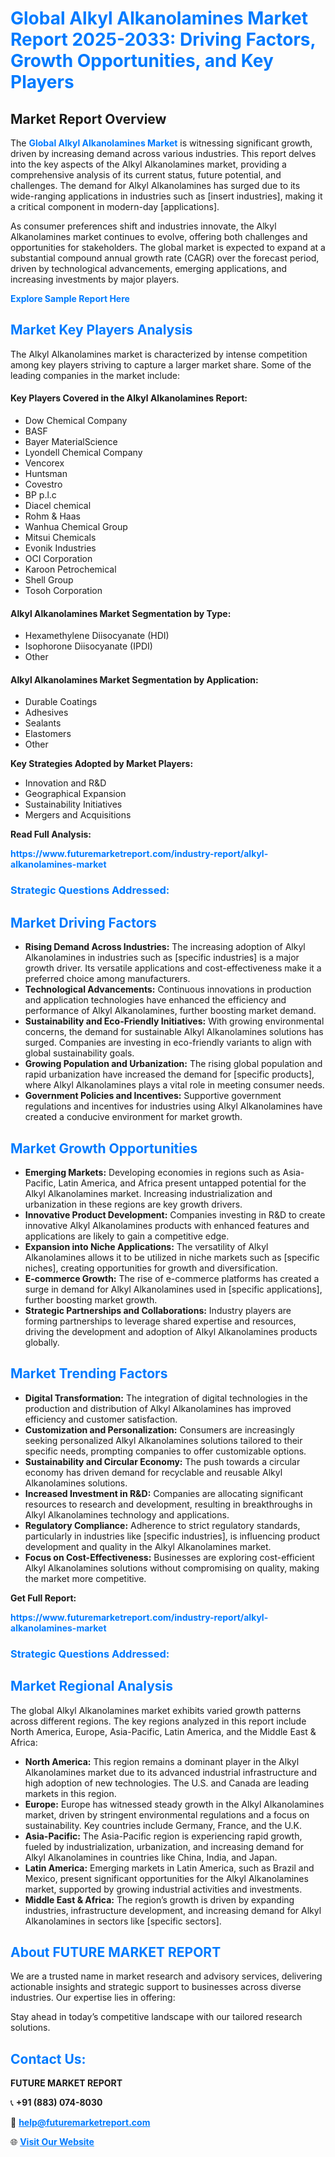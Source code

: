 <h1 style="color: #007BFF;">Global Alkyl Alkanolamines Market Report 2025-2033: Driving Factors, Growth Opportunities, and Key Players</h1>

<section id="overview">
<h2>Market Report Overview</h2>
<p>The <a href="https://www.futuremarketreport.com/industry-report/alkyl-alkanolamines-market" style="color: #007BFF; text-decoration: none;"><strong>Global Alkyl Alkanolamines Market</strong></a> is witnessing significant growth, driven by increasing demand across various industries. This report delves into the key aspects of the Alkyl Alkanolamines market, providing a comprehensive analysis of its current status, future potential, and challenges. The demand for Alkyl Alkanolamines has surged due to its wide-ranging applications in industries such as [insert industries], making it a critical component in modern-day [applications].</p>
<p>As consumer preferences shift and industries innovate, the Alkyl Alkanolamines market continues to evolve, offering both challenges and opportunities for stakeholders. The global market is expected to expand at a substantial compound annual growth rate (CAGR) over the forecast period, driven by technological advancements, emerging applications, and increasing investments by major players.</p>
</section>

<section id="overview">
<p><a href="https://www.futuremarketreport.com/request-sample/reportId=32593" style="color: #007BFF; text-decoration: none;"><strong>Explore Sample Report Here</strong></a></p>
</section>

<section id="key-players">
<h2 style="color: #007BFF;">Market Key Players Analysis</h2>
<p>The Alkyl Alkanolamines market is characterized by intense competition among key players striving to capture a larger market share. Some of the leading companies in the market include:</p>
<h4>Key Players Covered in the Alkyl Alkanolamines Report:</h4>
<ul><li>Dow Chemical Company</li><li>BASF</li><li>Bayer MaterialScience</li><li>Lyondell Chemical Company</li><li>Vencorex</li><li>Huntsman</li><li>Covestro</li><li>BP p.l.c</li><li>Diacel chemical</li><li>Rohm &amp; Haas</li><li>Wanhua Chemical Group</li><li>Mitsui Chemicals</li><li>Evonik Industries</li><li>OCI Corporation</li><li>Karoon Petrochemical</li><li>Shell Group</li><li>Tosoh Corporation</li></ul>
<h4>Alkyl Alkanolamines Market Segmentation by Type:</h4>
<ul><li>Hexamethylene Diisocyanate (HDI)</li><li>Isophorone Diisocyanate (IPDI)</li><li>Other</li></ul>

<h4>Alkyl Alkanolamines Market Segmentation by Application:</h4>
<ul><li>Durable Coatings</li><li>Adhesives</li><li>Sealants</li><li>Elastomers</li><li>Other</li></ul>
<p><strong>Key Strategies Adopted by Market Players:</strong></p>
<ul>
<li>Innovation and R&D</li>
<li>Geographical Expansion</li>
<li>Sustainability Initiatives</li>
<li>Mergers and Acquisitions</li>
</ul>
</section>

<section>
<p><strong>Read Full Analysis: </strong></p><a href="https://www.futuremarketreport.com/industry-report/alkyl-alkanolamines-market" style="color: #007BFF; text-decoration: none;"><strong>https://www.futuremarketreport.com/industry-report/alkyl-alkanolamines-market</strong></a>
<h3 style="color: #007BFF;">Strategic Questions Addressed:</h3>
</section>

<section id="driving-factors">
<h2 style="color: #007BFF;">Market Driving Factors</h2>
<ul>
<li><strong>Rising Demand Across Industries:</strong> The increasing adoption of Alkyl Alkanolamines in industries such as [specific industries] is a major growth driver. Its versatile applications and cost-effectiveness make it a preferred choice among manufacturers.</li>
<li><strong>Technological Advancements:</strong> Continuous innovations in production and application technologies have enhanced the efficiency and performance of Alkyl Alkanolamines, further boosting market demand.</li>
<li><strong>Sustainability and Eco-Friendly Initiatives:</strong> With growing environmental concerns, the demand for sustainable Alkyl Alkanolamines solutions has surged. Companies are investing in eco-friendly variants to align with global sustainability goals.</li>
<li><strong>Growing Population and Urbanization:</strong> The rising global population and rapid urbanization have increased the demand for [specific products], where Alkyl Alkanolamines plays a vital role in meeting consumer needs.</li>
<li><strong>Government Policies and Incentives:</strong> Supportive government regulations and incentives for industries using Alkyl Alkanolamines have created a conducive environment for market growth.</li>
</ul>
</section>

<section id="growth-opportunities">
<h2 style="color: #007BFF;">Market Growth Opportunities</h2>
<ul>
<li><strong>Emerging Markets:</strong> Developing economies in regions such as Asia-Pacific, Latin America, and Africa present untapped potential for the Alkyl Alkanolamines market. Increasing industrialization and urbanization in these regions are key growth drivers.</li>
<li><strong>Innovative Product Development:</strong> Companies investing in R&D to create innovative Alkyl Alkanolamines products with enhanced features and applications are likely to gain a competitive edge.</li>
<li><strong>Expansion into Niche Applications:</strong> The versatility of Alkyl Alkanolamines allows it to be utilized in niche markets such as [specific niches], creating opportunities for growth and diversification.</li>
<li><strong>E-commerce Growth:</strong> The rise of e-commerce platforms has created a surge in demand for Alkyl Alkanolamines used in [specific applications], further boosting market growth.</li>
<li><strong>Strategic Partnerships and Collaborations:</strong> Industry players are forming partnerships to leverage shared expertise and resources, driving the development and adoption of Alkyl Alkanolamines products globally.</li>
</ul>
</section>

<section id="trending-factors">
<h2 style="color: #007BFF;">Market Trending Factors</h2>
<ul>
<li><strong>Digital Transformation:</strong> The integration of digital technologies in the production and distribution of Alkyl Alkanolamines has improved efficiency and customer satisfaction.</li>
<li><strong>Customization and Personalization:</strong> Consumers are increasingly seeking personalized Alkyl Alkanolamines solutions tailored to their specific needs, prompting companies to offer customizable options.</li>
<li><strong>Sustainability and Circular Economy:</strong> The push towards a circular economy has driven demand for recyclable and reusable Alkyl Alkanolamines solutions.</li>
<li><strong>Increased Investment in R&D:</strong> Companies are allocating significant resources to research and development, resulting in breakthroughs in Alkyl Alkanolamines technology and applications.</li>
<li><strong>Regulatory Compliance:</strong> Adherence to strict regulatory standards, particularly in industries like [specific industries], is influencing product development and quality in the Alkyl Alkanolamines market.</li>
<li><strong>Focus on Cost-Effectiveness:</strong> Businesses are exploring cost-efficient Alkyl Alkanolamines solutions without compromising on quality, making the market more competitive.</li>
</ul>
</section>

<section>
<p><strong>Get Full Report: </strong></p><a href="https://www.futuremarketreport.com/industry-report/alkyl-alkanolamines-market" style="color: #007BFF; text-decoration: none;"><strong>https://www.futuremarketreport.com/industry-report/alkyl-alkanolamines-market</strong></a>
<h3 style="color: #007BFF;">Strategic Questions Addressed:</h3>
</section>


<section id="regional-analysis">
<h2 style="color: #007BFF;">Market Regional Analysis</h2>
<p>The global Alkyl Alkanolamines market exhibits varied growth patterns across different regions. The key regions analyzed in this report include North America, Europe, Asia-Pacific, Latin America, and the Middle East & Africa:</p>
<ul>
<li><strong>North America:</strong> This region remains a dominant player in the Alkyl Alkanolamines market due to its advanced industrial infrastructure and high adoption of new technologies. The U.S. and Canada are leading markets in this region.</li>
<li><strong>Europe:</strong> Europe has witnessed steady growth in the Alkyl Alkanolamines market, driven by stringent environmental regulations and a focus on sustainability. Key countries include Germany, France, and the U.K.</li>
<li><strong>Asia-Pacific:</strong> The Asia-Pacific region is experiencing rapid growth, fueled by industrialization, urbanization, and increasing demand for Alkyl Alkanolamines in countries like China, India, and Japan.</li>
<li><strong>Latin America:</strong> Emerging markets in Latin America, such as Brazil and Mexico, present significant opportunities for the Alkyl Alkanolamines market, supported by growing industrial activities and investments.</li>
<li><strong>Middle East & Africa:</strong> The region’s growth is driven by expanding industries, infrastructure development, and increasing demand for Alkyl Alkanolamines in sectors like [specific sectors].</li>
</ul>
</section>

<footer>
<h2 style="color: #007BFF;">About FUTURE MARKET REPORT</h2>
<p>We are a trusted name in market research and advisory services, delivering actionable insights and strategic support to businesses across diverse industries. Our expertise lies in offering:</p>

<p>Stay ahead in today’s competitive landscape with our tailored research solutions.</p>

<h2 style="color: #007BFF;">Contact Us:</h2>
<p><strong>FUTURE MARKET REPORT</strong></p>
<p>📞 <strong>+91 (883) 074-8030</strong></p>
<p>📧 <strong><a href="mailto:help@futuremarketreport.com" style="color: #007BFF;">help@futuremarketreport.com</a></strong></p>
<p>🌐 <strong><a href="https://www.futuremarketreport.com/" style="color: #007BFF;">Visit Our Website</a></strong></p>
</footer>